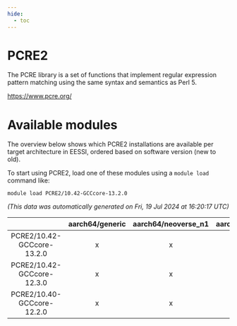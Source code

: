 ```yaml
---
hide:
  - toc
---
```


PCRE2
=====


The PCRE library is a set of functions that implement regular expression pattern matching using the same syntax and semantics as Perl 5.

https://www.pcre.org/
# Available modules


The overview below shows which PCRE2 installations are available per target architecture in EESSI, ordered based on software version (new to old).

To start using PCRE2, load one of these modules using a `module load` command like:

```shell
module load PCRE2/10.42-GCCcore-13.2.0
```

*(This data was automatically generated on Fri, 19 Jul 2024 at 16:20:17 UTC)*  

| |aarch64/generic|aarch64/neoverse_n1|aarch64/neoverse_v1|x86_64/generic|x86_64/amd/zen2|x86_64/amd/zen3|x86_64/intel/haswell|x86_64/intel/skylake_avx512|
| :---: | :---: | :---: | :---: | :---: | :---: | :---: | :---: | :---: |
|PCRE2/10.42-GCCcore-13.2.0|x|x|x|x|x|x|x|x|
|PCRE2/10.42-GCCcore-12.3.0|x|x|x|x|x|x|x|x|
|PCRE2/10.40-GCCcore-12.2.0|x|x|x|x|x|x|x|x|
